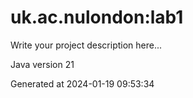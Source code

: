 # uk.ac.nulondon:lab1

Write your project description here...

Java version 21

Generated at 2024-01-19 09:53:34
